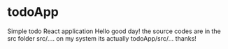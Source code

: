 # todoApp
Simple todo React application
Hello good day! the source codes are in the src folder src/....
on my system its actually todoApp/src/...
thanks!
